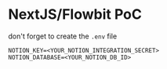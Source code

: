 # NextJS/Flowbit PoC

don't forget to create the `.env` file

```
NOTION_KEY=<YOUR_NOTION_INTEGRATION_SECRET>
NOTION_DATABASE=<YOUR_NOTION_DB_ID>
```
